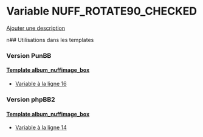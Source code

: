 # Variable NUFF_ROTATE90_CHECKED
[Ajouter une description](https://fa-tvars.appspot.com/NUFF_ROTATE90_CHECKED)

n## Utilisations dans les templates

### Version PunBB

#### [Template album_nuffimage_box](punbb/album_nuffimage_box.md)
* [Variable à la ligne 16](../punbb/album_nuffimage_box.tpl#L16)

### Version phpBB2

#### [Template album_nuffimage_box](subsilver/album_nuffimage_box.md)
* [Variable à la ligne 14](../subsilver/album_nuffimage_box.tpl#L14)